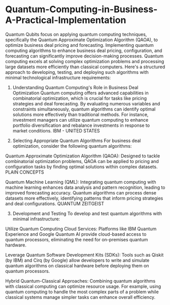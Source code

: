 # Quantum-Computing-in-Business-A-Practical-Implementation
Quantum Qubits focus on applying quantum computing techniques, specifically the Quantum Approximate Optimization Algorithm (QAOA), to optimize business deal pricing and forecasting.
Implementing quantum computing algorithms to enhance business deal pricing, configuration, and forecasting can significantly improve decision-making processes. Quantum computing excels at solving complex optimization problems and processing large datasets more efficiently than classical computers. Here's a structured approach to developing, testing, and deploying such algorithms with minimal technological infrastructure requirements:

1. Understanding Quantum Computing's Role in Business Deal Optimization
Quantum computing offers advanced capabilities in combinatorial optimization, which is crucial for tasks like pricing strategies and deal forecasting. By evaluating numerous variables and constraints simultaneously, quantum algorithms can identify optimal solutions more effectively than traditional methods. For instance, investment managers can utilize quantum computing to enhance portfolio diversification and rebalance investments in response to market conditions. 
IBM - UNITED STATES

2. Selecting Appropriate Quantum Algorithms
For business deal optimization, consider the following quantum algorithms:

Quantum Approximate Optimization Algorithm (QAOA): Designed to tackle combinatorial optimization problems, QAOA can be applied to pricing and configuration tasks by finding optimal solutions within complex datasets. 
PLAIN CONCEPTS

Quantum Machine Learning (QML): Integrating quantum computing with machine learning enhances data analysis and pattern recognition, leading to improved forecasting accuracy. Quantum algorithms can process dense datasets more effectively, identifying patterns that inform pricing strategies and deal configurations. 
QUANTUM ZEITGEIST

3. Development and Testing
To develop and test quantum algorithms with minimal infrastructure:

Utilize Quantum Computing Cloud Services: Platforms like IBM Quantum Experience and Google Quantum AI provide cloud-based access to quantum processors, eliminating the need for on-premises quantum hardware.

Leverage Quantum Software Development Kits (SDKs): Tools such as Qiskit (by IBM) and Cirq (by Google) allow developers to write and simulate quantum algorithms on classical hardware before deploying them on quantum processors.

Hybrid Quantum-Classical Approaches: Combining quantum algorithms with classical computing can optimize resource usage. For example, using quantum computing to handle the most complex parts of a problem while classical systems manage simpler tasks can enhance overall efficiency.
